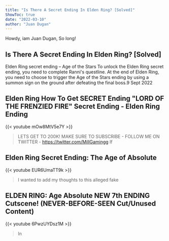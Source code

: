 ```yaml
---
title: "Is There A Secret Ending In Elden Ring? [Solved]"
ShowToc: true 
date: "2022-03-10"
author: "Juan Dugan" 
---
```


Howdy, iam Juan Dugan, So long!
## Is There A Secret Ending In Elden Ring? [Solved]
Elden Ring secret ending – Age of the Stars To unlock the Elden Ring secret ending, you need to complete Ranni's questline. At the end of Elden Ring, you need to choose to trigger the Age of the Stars ending by using a summon sign on the ground after defeating the final boss.9 Sept 2022

## Elden Ring How To Get SECRET Ending "LORD OF THE FRENZIED FIRE" Secret Ending - Elden Ring Ending
{{< youtube mOw8MtV5e7Y >}}
>LETS GET TO 200K! MAKE SURE TO SUBSCRIBE - FOLLOW ME ON TWITTER - https://twitter.com/MillGamingg If 

## Elden Ring Secret Ending: The Age of Absolute
{{< youtube EUR6UmaTT9k >}}
>I wanted to add my thoughts to this alleged fake 

## ELDEN RING: Age Absolute NEW 7th ENDING Cutscene! (NEVER-BEFORE-SEEN Cut/Unused Content)
{{< youtube 6PwzUYDsz1M >}}
>In 

